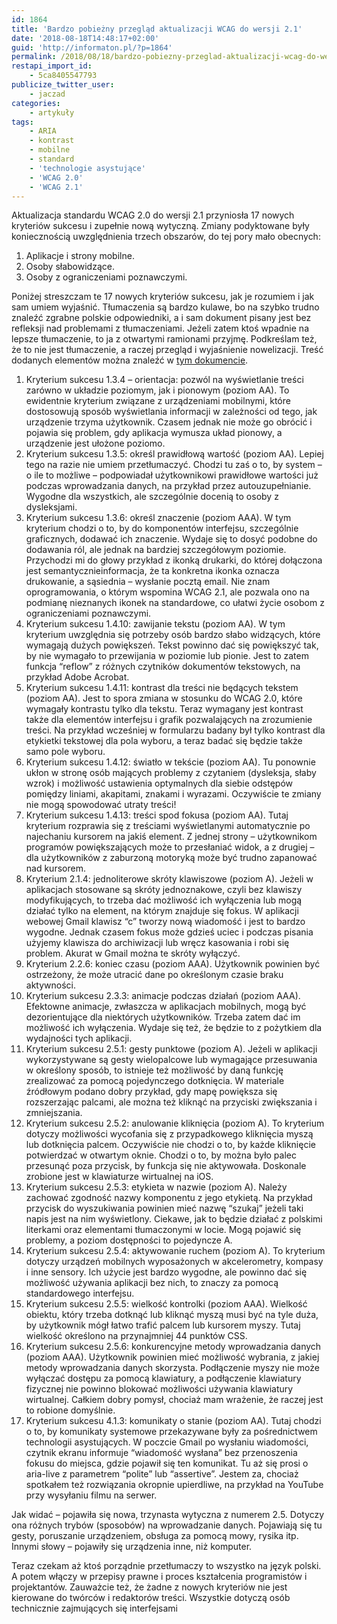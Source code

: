 ```yaml
---
id: 1864
title: 'Bardzo pobieżny przegląd aktualizacji WCAG do wersji 2.1'
date: '2018-08-18T14:48:17+02:00'
guid: 'http://informaton.pl/?p=1864'
permalink: /2018/08/18/bardzo-pobiezny-przeglad-aktualizacji-wcag-do-wersji-2-1/
restapi_import_id:
    - 5ca8405547793
publicize_twitter_user:
    - jaczad
categories:
    - artykuły
tags:
    - ARIA
    - kontrast
    - mobilne
    - standard
    - 'technologie asystujące'
    - 'WCAG 2.0'
    - 'WCAG 2.1'
---
```


Aktualizacja standardu WCAG 2.0 do wersji 2.1 przyniosła 17 nowych kryteriów sukcesu i zupełnie nową wytyczną. Zmiany podyktowane były koniecznością uwzględnienia trzech obszarów, do tej pory mało obecnych:

1. Aplikacje i strony mobilne.
2. Osoby słabowidzące.
3. Osoby z ograniczeniami poznawczymi.

Poniżej streszczam te 17 nowych kryteriów sukcesu, jak je rozumiem i jak sam umiem wyjaśnić. Tłumaczenia są bardzo kulawe, bo na szybko trudno znaleźć zgrabne polskie odpowiedniki, a i sam dokument pisany jest bez refleksji nad problemami z tłumaczeniami. Jeżeli zatem ktoś wpadnie na lepsze tłumaczenie, to ja z otwartymi ramionami przyjmę. Podkreślam też, że to nie jest tłumaczenie, a raczej przegląd i wyjaśnienie nowelizacji. Treść dodanych elementów można znaleźć w [tym dokumencie](https://www.w3.org/WAI/standards-guidelines/wcag/new-in-21/).

1. Kryterium sukcesu 1.3.4 – orientacja: pozwól na wyświetlanie treści zarówno w układzie poziomym, jak i pionowym (poziom AA). To ewidentnie kryterium związane z urządzeniami mobilnymi, które dostosowują sposób wyświetlania informacji w zależności od tego, jak urządzenie trzyma użytkownik. Czasem jednak nie może go obrócić i pojawia się problem, gdy aplikacja wymusza układ pionowy, a urządzenie jest ułożone poziomo.
2. Kryterium sukcesu 1.3.5: określ prawidłową wartość (poziom AA). Lepiej tego na razie nie umiem przetłumaczyć. Chodzi tu zaś o to, by system – o ile to możliwe – podpowiadał użytkownikowi prawidłowe wartości już podczas wprowadzania danych, na przykład przez autouzupełnianie. Wygodne dla wszystkich, ale szczególnie docenią to osoby z dysleksjami.
3. Kryterium sukcesu 1.3.6: określ znaczenie (poziom AAA). W tym kryterium chodzi o to, by do komponentów interfejsu, szczególnie graficznych, dodawać ich znaczenie. Wydaje się to dosyć podobne do dodawania ról, ale jednak na bardziej szczegółowym poziomie. Przychodzi mi do głowy przykład z ikonką drukarki, do której dołączona jest semantycznieinformacja, że ta konkretna ikonka oznacza drukowanie, a sąsiednia – wysłanie pocztą email. Nie znam oprogramowania, o którym wspomina WCAG 2.1, ale pozwala ono na podmianę nieznanych ikonek na standardowe, co ułatwi życie osobom z ograniczeniami poznawczymi.
4. Kryterium sukcesu 1.4.10: zawijanie tekstu (poziom AA). W tym kryterium uwzględnia się potrzeby osób bardzo słabo widzących, które wymagają dużych powiększeń. Tekst powinno dać się powiększyć tak, by nie wymagało to przewijania w poziomie lub pionie. Jest to zatem funkcja “reflow” z różnych czytników dokumentów tekstowych, na przykład Adobe Acrobat.
5. Kryterium sukcesu 1.4.11: kontrast dla treści nie będących tekstem (poziom AA). Jest to spora zmiana w stosunku do WCAG 2.0, które wymagały kontrastu tylko dla tekstu. Teraz wymagany jest kontrast także dla elementów interfejsu i grafik pozwalających na zrozumienie treści. Na przykład wcześniej w formularzu badany był tylko kontrast dla etykietki tekstowej dla pola wyboru, a teraz badać się będzie także samo pole wyboru.
6. Kryterium sukcesu 1.4.12: światło w tekście (poziom AA). Tu ponownie ukłon w stronę osób mających problemy z czytaniem (dysleksja, słaby wzrok) i możliwość ustawienia optymalnych dla siebie odstępów pomiędzy liniami, akapitami, znakami i wyrazami. Oczywiście te zmiany nie mogą spowodować utraty treści!
7. Kryterium sukcesu 1.4.13: treści spod fokusa (poziom AA). Tutaj kryterium rozprawia się z treściami wyświetlanymi automatycznie po najechaniu kursorem na jakiś element. Z jednej strony – użytkownikom programów powiększających może to przesłaniać widok, a z drugiej – dla użytkowników z zaburzoną motoryką może być trudno zapanować nad kursorem.
8. Kryterium 2.1.4: jednoliterowe skróty klawiszowe (poziom A). Jeżeli w aplikacjach stosowane są skróty jednoznakowe, czyli bez klawiszy modyfikujących, to trzeba dać możliwość ich wyłączenia lub mogą działać tylko na element, na którym znajduje się fokus. W aplikacji webowej Gmail klawisz “c” tworzy nową wiadomość i jest to bardzo wygodne. Jednak czasem fokus może gdzieś uciec i podczas pisania użyjemy klawisza do archiwizacji lub wręcz kasowania i robi się problem. Akurat w Gmail można te skróty wyłączyć.
9. Kryterium 2.2.6: koniec czasu (poziom AAA). Użytkownik powinien być ostrzeżony, że może utracić dane po określonym czasie braku aktywności.
10. Kryterium sukcesu 2.3.3: animacje podczas działań (poziom AAA). Efektowne animacje, zwłaszcza w aplikacjach mobilnych, mogą być dezorientujące dla niektórych użytkowników. Trzeba zatem dać im możliwość ich wyłączenia. Wydaje się też, że będzie to z pożytkiem dla wydajności tych aplikacji.
11. Kryterium sukcesu 2.5.1: gesty punktowe (poziom A). Jeżeli w aplikacji wykorzystywane są gesty wielopalcowe lub wymagające przesuwania w określony sposób, to istnieje też możliwość by daną funkcję zrealizować za pomocą pojedynczego dotknięcia. W materiale źródłowym podano dobry przykład, gdy mapę powiększa się rozszerzając palcami, ale można też kliknąć na przyciski zwiększania i zmniejszania.
12. Kryterium sukcesu 2.5.2: anulowanie kliknięcia (poziom A). To kryterium dotyczy możliwości wycofania się z przypadkowego kliknięcia myszą lub dotknięcia palcem. Oczywiście nie chodzi o to, by każde kliknięcie potwierdzać w otwartym oknie. Chodzi o to, by można było palec przesunąć poza przycisk, by funkcja się nie aktywowała. Doskonale zrobione jest w klawiaturze wirtualnej na iOS.
13. Kryterium sukcesu 2.5.3: etykieta w nazwie (poziom A). Należy zachować zgodność nazwy komponentu z jego etykietą. Na przykład przycisk do wyszukiwania powinien mieć nazwę “szukaj” jeżeli taki napis jest na nim wyświetlony. Ciekawe, jak to będzie działać z polskimi literkami oraz elementami tłumaczonymi w locie. Mogą pojawić się problemy, a poziom dostępności to pojedyncze A.
14. Kryterium sukcesu 2.5.4: aktywowanie ruchem (poziom A). To kryterium dotyczy urządzeń mobilnych wyposażonych w akcelerometry, kompasy i inne sensory. Ich użycie jest bardzo wygodne, ale powinno dać się możliwość używania aplikacji bez nich, to znaczy za pomocą standardowego interfejsu.
15. Kryterium sukcesu 2.5.5: wielkość kontrolki (poziom AAA). Wielkość obiektu, który trzeba dotknąć lub kliknąć myszą musi być na tyle duża, by użytkownik mógł łatwo trafić palcem lub kursorem myszy. Tutaj wielkość określono na przynajmniej 44 punktów CSS.
16. Kryterium sukcesu 2.5.6: konkurencyjne metody wprowadzania danych (poziom AAA). Użytkownik powinien mieć możliwość wybrania, z jakiej metody wprowadzania danych skorzysta. Podłączenie myszy nie może wyłączać dostępu za pomocą klawiatury, a podłączenie klawiatury fizycznej nie powinno blokować możliwości używania klawiatury wirtualnej. Całkiem dobry pomysł, chociaż mam wrażenie, że raczej jest to robione domyślnie.
17. Kryterium sukcesu 4.1.3: komunikaty o stanie (poziom AA). Tutaj chodzi o to, by komunikaty systemowe przekazywane były za pośrednictwem technologii asystujących. W poczcie Gmail po wysłaniu wiadomości, czytnik ekranu informuje “wiadomość wysłana” bez przenoszenia fokusu do miejsca, gdzie pojawił się ten komunikat. Tu aż się prosi o aria-live z parametrem “polite” lub “assertive”. Jestem za, chociaż spotkałem też rozwiązania okropnie upierdliwe, na przykład na YouTube przy wysyłaniu filmu na serwer.

Jak widać – pojawiła się nowa, trzynasta wytyczna z numerem 2.5. Dotyczy ona różnych trybów (sposobów) na wprowadzanie danych. Pojawiają się tu gesty, poruszanie urządzeniem, obsługa za pomocą mowy, rysika itp. Innymi słowy – pojawiły się urządzenia inne, niż komputer.

Teraz czekam aż ktoś porządnie przetłumaczy to wszystko na język polski. A potem włączy w przepisy prawne i proces kształcenia programistów i projektantów. Zauważcie też, że żadne z nowych kryteriów nie jest kierowane do twórców i redaktorów treści. Wszystkie dotyczą osób technicznie zajmujących się interfejsami
